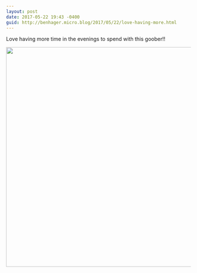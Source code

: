 ```yaml
---
layout: post
date: 2017-05-22 19:43 -0400
guid: http://benhager.micro.blog/2017/05/22/love-having-more.html
---
```

Love having more time in the evenings to spend with this goober!!

<img src="http://benhager.micro.blog/uploads/2017/05a37d76cf.jpg" width="600" height="600" style="height: auto" />
